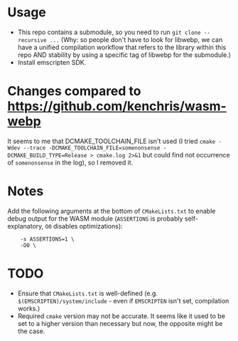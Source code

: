 # Usage

- This repo contains a submodule, so you need to run `git clone --recursive ...` (Why: so people don't have to 
look for libwebp, we can have a unified compilation workflow that refers to the library within this repo AND stability 
by using a specific tag of libwebp for the submodule.)
- Install emscripten SDK.

# Changes compared to https://github.com/kenchris/wasm-webp

It seems to me that DCMAKE_TOOLCHAIN_FILE isn't used (I tried 
`cmake -Wdev --trace -DCMAKE_TOOLCHAIN_FILE=somenonsense -DCMAKE_BUILD_TYPE=Release > cmake.log 2>&1` but could 
find not occurrence of `somenonsense` in the log), so I removed it.

# Notes

Add the following arguments at the bottom of `CMakeLists.txt` to enable debug output for the WASM module (`ASSERTIONS` is probably
  self-explanatory, `O0` disables optimizations):
  ```
      -s ASSERTIONS=1 \
      -O0 \
  ```

# TODO

- Ensure that `CMakeLists.txt` is well-defined (e.g. `$(EMSCRIPTEN)/system/include` - even if `EMSCRIPTEN` isn't set, 
  compilation works.)
- Required `cmake` version may not be accurate. It seems like it used to be set to a higher version than necessary but now, the 
  opposite might be the case.

